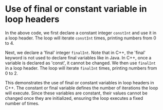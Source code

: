 # Use of final or constant variable in loop headers
In the above code, we first declare a constant integer `constInt` and use it in a loop header. The loop will iterate `constInt` times, printing numbers from 0 to 4. 

Next, we declare a 'final' integer `finalInt`. Note that in C++, the 'final' keyword is not used to declare final variables like in Java. In C++, once a variable is declared as 'const', it cannot be changed. We then use `finalInt` in a loop header. The loop will iterate `finalInt` times, printing numbers from 0 to 2.

This demonstrates the use of final or constant variables in loop headers in C++. The constant or final variable defines the number of iterations the loop will execute. Since these variables are constant, their values cannot be changed once they are initialized, ensuring the loop executes a fixed number of times.